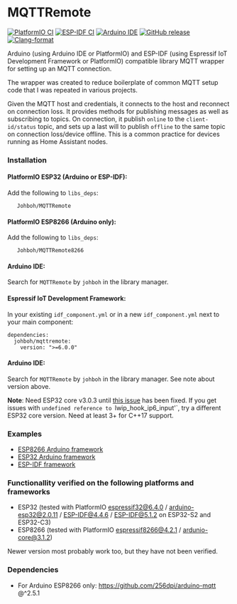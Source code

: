 # MQTTRemote
[![PlatformIO CI](https://github.com/Johboh/MQTTRemote/actions/workflows/platformio.yaml/badge.svg)](https://registry.platformio.org/libraries/johboh/MQTTRemote)
[![ESP-IDF CI](https://github.com/Johboh/MQTTRemote/actions/workflows/espidf.yaml/badge.svg)](https://components.espressif.com/components/johboh/mqttremote)
[![Arduino IDE](https://github.com/Johboh/MQTTRemote/actions/workflows/arduino_cli.yaml/badge.svg)](https://github.com/Johboh/MQTTRemote/actions/workflows/arduino_cli.yaml)
[![GitHub release](https://img.shields.io/github/release/Johboh/MQTTRemote.svg)](https://github.com/Johboh/MQTTRemote/releases)
[![Clang-format](https://github.com/Johboh/MQTTRemote/actions/workflows/clang-format.yaml/badge.svg)](https://github.com/Johboh/MQTTRemote)

Arduino (using Arduino IDE or PlatformIO) and ESP-IDF (using Espressif IoT Development Framework or PlatformIO) compatible library MQTT wrapper for setting up an MQTT connection.

The wrapper was created to reduce boilerplate of common MQTT setup code that I was repeated in various projects.

Given the MQTT host and credentials, it connects to the host and reconnect on connection loss. It provides methods for publishing messages as well as subscribing to topics.
On connection, it publish `online` to the `client-id/status` topic, and sets up a last will to publish `offline` to the same topic on connection loss/device offline. This is a common practice for devices running as Home Assistant nodes.

### Installation
#### PlatformIO ESP32 (Arduino or ESP-IDF):
Add the following to `libs_deps`:
```
   Johboh/MQTTRemote
```
#### PlatformIO ESP8266 (Arduino only):
Add the following to `libs_deps`:
```
   Johboh/MQTTRemote8266
```
#### Arduino IDE:
Search for `MQTTRemote` by `johboh` in the library manager.
#### Espressif IoT Development Framework:
In your existing `idf_component.yml` or in a new `idf_component.yml` next to your main component:
```
dependencies:
  johboh/mqttremote:
    version: ">=6.0.0"
```

#### Arduino IDE:
Search for `MQTTRemote` by `johboh` in the library manager. See note about version above.

__Note__: Need ESP32 core v3.0.3 until [this issue](https://github.com/espressif/arduino-esp32/issues/10084) has been fixed. If you get issues with `undefined reference to `lwip_hook_ip6_input'`, try a different ESP32 core version. Need at least 3+ for C++17 support.

### Examples
- [ESP8266 Arduino framework](examples/arduino/legacy_stack/publish_and_subscribe/publish_and_subscribe.ino)
- [ESP32 Arduino framework](examples/arduino/espidf_stack/publish_and_subscribe/publish_and_subscribe.ino)
- [ESP-IDF framework](examples/espidf/publish_and_subscribe/main/main.cpp)

### Functionallity verified on the following platforms and frameworks
- ESP32 (tested with PlatformIO [espressif32@6.4.0](https://github.com/platformio/platform-espressif32) / [arduino-esp32@2.0.11](https://github.com/espressif/arduino-esp32) / [ESP-IDF@4.4.6](https://github.com/espressif/esp-idf) / [ESP-IDF@5.1.2](https://github.com/espressif/esp-idf) on ESP32-S2 and ESP32-C3)
- ESP8266 (tested with PlatformIO [espressif8266@4.2.1](https://github.com/platformio/platform-espressif8266) / [ardunio-core@3.1.2](https://github.com/esp8266/Arduino))

Newer version most probably work too, but they have not been verified.

### Dependencies
- For Arduino ESP8266 only: https://github.com/256dpi/arduino-mqtt @^2.5.1
